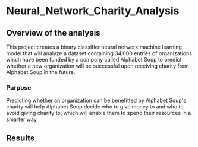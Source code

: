 # Neural_Network_Charity_Analysis

## Overview of the analysis

This project creates a binary classifier neural network machine learning model that will analyze a dataset containing 34,000 entries of organizations which have been funded by a company called Alphabet Soup to predict whether a new organization will be successful upon receiving charity from Alphabet Soup in the future.

### Purpose

Predicting whether an organization can be benefitted by Alphabet Soup's charity will help Alphabet Soup decide who to give money to and who to avoid giving charity to, which will enable them to spend their resources in a smarter way.

## Results

